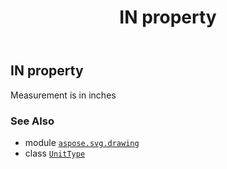 ﻿---
title: IN property
second_title: Aspose.SVG for Python via .NET API References
description: 
type: docs
weight: 150
url: /python-net/aspose.svg.drawing/unittype/in/
is_root: false
---

## IN property


Measurement is in inches

### See Also
* module [`aspose.svg.drawing`](../../)
* class [`UnitType`](/svg/python-net/aspose.svg.drawing/unittype)
